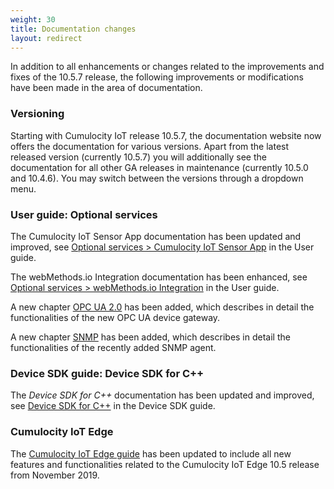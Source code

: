 ```yaml
---
weight: 30
title: Documentation changes
layout: redirect
---
```


In addition to all enhancements or changes related to the improvements and fixes of the 10.5.7 release, the following improvements or modifications have been made in the area of documentation.

### Versioning

Starting with Cumulocity IoT release 10.5.7, the documentation website now offers the documentation for various versions. Apart from the latest released version (currently 10.5.7) you will additionally see the documentation for all other GA releases in maintenance (currently 10.5.0 and 10.4.6). You may switch between the versions through a dropdown menu.    

### User guide: Optional services

The Cumulocity IoT Sensor App documentation has been updated and improved, see [Optional services > Cumulocity IoT Sensor App](/guides/users-guide/optional-services/#android-cloud-sensor-app) in the User guide.

The webMethods.io Integration documentation has been enhanced, see [Optional services > webMethods.io Integration](/guides/users-guide/optional-services/#webMethods) in the User guide.

A new chapter [OPC UA 2.0](/guides/users-guide/optional-services/opc-ua) has been added, which describes in detail the functionalities of the new OPC UA device gateway.

A new chapter [SNMP](/guides/users-guide/optional-services/snmp) has been added, which describes in detail the functionalities of the recently added SNMP agent.

### Device SDK guide: Device SDK for C++

The *Device SDK for C++* documentation has been updated and improved, see [Device SDK for C++](/guides/device-sdk/cpp/) in the Device SDK guide.

### Cumulocity IoT Edge

The [Cumulocity IoT Edge guide](/guides/edge/overview) has been updated to include all new features and functionalities related to the Cumulocity IoT Edge 10.5 release from November 2019.